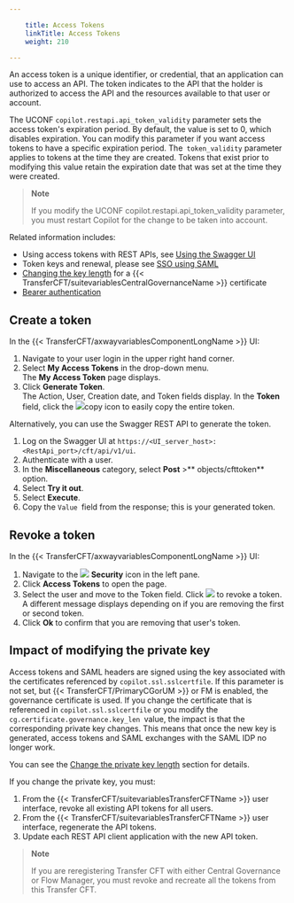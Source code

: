 ```yaml
---

    title: Access Tokens
    linkTitle: Access Tokens 
    weight: 210

---
```

An access token is a unique identifier, or credential, that an application can use to access an API. The token indicates to the API that the holder is authorized to access the API and the resources available to that user or account.

The UCONF <span class="code">`copilot.restapi.api_token_validity`</span> parameter sets the access token's expiration period. By default, the value is set to 0, which disables expiration. You can modify this parameter if you want access tokens to have a specific expiration period. The<span class="code">` token_validity`</span> parameter applies to tokens at the time they are created. Tokens that exist prior to modifying this value retain the expiration date that was set at the time they were created.

> **Note**
>
> If you modify the UCONF copilot.restapi.api\_token\_validity parameter, you must restart Copilot for the change to be taken into account.

Related information includes:

- Using access tokens with REST APIs, see [Using the Swagger UI](../../../../app_integration_intro/using_apis/api_intro/swagger_intro)
- Token keys and renewal, please see <a href="../../use_saml" class="MCXref xref">SSO using SAML</a>
- [Changing the key length](../../../../governance_services_intro/register_cg#manually_activate_cg) for a {{< TransferCFT/suitevariablesCentralGovernanceName >}} certificate
- [Bearer authentication](../../../../app_integration_intro/using_apis/api_intro/api_authentication)

## Create a token

In the {{< TransferCFT/axwayvariablesComponentLongName  >}} UI:

1. Navigate to your user login in the upper right hand corner.
1. Select **My Access Tokens** in the drop-down menu.  
    The **My Access Token** page displays.
1. Click **Generate Token**.  
    The Action, User, Creation date, and Token fields display. In the **Token** field, click the ![](/Images/TransferCFT/copy_icon.png)copy icon to easily copy the entire token.

Alternatively, you can use the Swagger REST API to generate the token.

1. Log on the Swagger UI at <span class="code">`https://<UI_server_host>:<RestApi_port>/cft/api/v1/ui`</span>.
1. Authenticate with a user.
1. In the **Miscellaneous** category, select **Post** >** objects/cfttoken** option.
1. Select **Try it out**.
1. Select **Execute**.
1. Copy the <span class="code">`Value `</span>field from the response; this is your generated token.

## Revoke a token

In the {{< TransferCFT/axwayvariablesComponentLongName  >}} UI:

1. Navigate to the ![](/Images/TransferCFT/security_icon.png) **Security** icon in the left pane.
1. Click <span class="bold_in_para">****Access Tokens**** </span>to open the page.
1. Select the user and move to the Token field. Click ![](/Images/TransferCFT/revoke_icon.png) to revoke a token.  
    A different message displays depending on if you are removing the first or second token.
1. Click **Ok** to confirm that you are removing that user's token.

## Impact of modifying the private key

Access tokens and SAML headers are signed using the key associated with the certificates referenced by `copilot.ssl.sslcertfile`. If this parameter is not set, but {{< TransferCFT/PrimaryCGorUM  >}} or FM is enabled, the governance certificate is used. If you change the certificate that is referenced in `copilot.ssl.sslcertfile` or you modify the   `cg.certificate.governance.key_len `value, the impact is that the corresponding private key changes. This means that once the new key is generated, access tokens and SAML exchanges with the SAML IDP no longer work.

You can see the [Change the private key length](../../../../governance_services_intro/cg_postregister#Change) section for details.

If you change the private key, you must:

1. From the {{< TransferCFT/suitevariablesTransferCFTName >}} user interface, revoke all existing API tokens for all users.
1. From the {{< TransferCFT/suitevariablesTransferCFTName >}} user interface, regenerate the API tokens.
1. Update each REST API client application with the new API token.

> **Note**
>
> If you are reregistering Transfer CFT with either Central Governance or Flow Manager, you must revoke and recreate all the tokens from this Transfer CFT.
